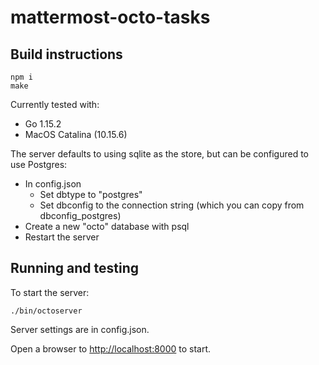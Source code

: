 # mattermost-octo-tasks

## Build instructions

```
npm i
make
```

Currently tested with:
* Go 1.15.2
* MacOS Catalina (10.15.6)

The server defaults to using sqlite as the store, but can be configured to use Postgres:
* In config.json
	* Set dbtype to "postgres"
	* Set dbconfig to the connection string (which you can copy from dbconfig_postgres)
* Create a new "octo" database with psql
* Restart the server

## Running and testing

To start the server:
```
./bin/octoserver
```

Server settings are in config.json.

Open a browser to [http://localhost:8000](http://localhost:8000) to start.

